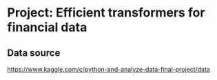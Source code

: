 # Project: Efficient transformers for financial data

## Data source  
https://www.kaggle.com/c/python-and-analyze-data-final-project/data  